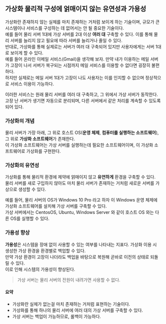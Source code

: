## 가상화 물리적 구성에 얽매이지 않는 유연성과 가용성
가상화란 존재하지 않는 실체를 마치 존재하는 거처럼 보이게 하는 기술이며, 규모가 큰 시스템이나 서비스를 구성하는 데 없어서는 안 될 중요한 기술이다.  
예를 들어 물리 서버 1대에 가상 서버를 2대 이상 **여러 대** 구축할 수 있다. 이를 통해 물리 서버를 늘리지 않고 필요에 따라 서버를 늘리거나 줄일 수 있다.  
반대로, 가상화를 통해 실제로는 서버가 여러 대 구축되어 있지만 사용자에게는 서버 1대로 보이게 할 수 있다.  
예를 들어 온라인 이메일 서비스(Gmail)을 생각해 보자. 만약 내가 이용하는 메일 서버가 고장이 나서 서버가 복구되는 시점까지 메일 서비스를 이용할 수 없다면 굉장히 불편하다.  
하지만 실제로는 메일 서버 1대가 고장이 나도 사용자는 이를 인지할 수 없으며 정상적으로 서비스 이용이 가능하다.  
  
이러한 서비스는 원래 물리 서버를 여러 대 구축하고, 그 위에서 가상 서버가 동작한다.  
고장 난 서버가 생기면 자동으로 분리되며, 다른 서버에서 같은 처리를 계속할 수 있도록 되어 있다.

### 가상화의 개념
물리 서버가 가장 아래, 그 위로 호스트 OS(**운영 체제**, **컴퓨터를 실행하는 소프트웨어**), 그 위로 **가상화 소프트웨어**가 존재한다.  
이 가상화 소프트웨어는 가상 서버를 실행하는데 필요한 소프트웨어이며, 이 가상화 소프트웨어로 가상화를 구현한다.  
  
### 가상화의 유연성
가상화를 통해 물리적 환경에 제약에 얽매이지 않고 **유연하게** 환경을 구축할 수 있다.  
물리 서버를 새로 구입하지 않아도 마치 물리 서버가 존재하는 거처럼 새로운 서버를 가상으로 생성할 수 있다.  

예를 들어, 물리 서버의 OS가 Windows 10 Pro 라고 하자 이 Windows 운영 체제에 가상화 소프트웨어를 설치해 가상 서버를 구축할 수 있다. <br>
가상 서버에서는 CentosOS, Ubuntu, Windows Server 와 같이 호스트 OS 와는 다른 OS를 실행할 수 있다.  
  
### 가용성 향상
**가용성**은 시스템을 장애 없이 사용할 수 있는 여부를 나타내는 지표다. 가상화 이용 시 생성한 가상 환경을 환경별로 백업할 수 있다.   
만약 가상 환경이 고장이 나더라도 백업을 바탕으로 복원해 곧바로 이전의 상태로 되돌릴 수 있다.  
이로 인해 시스템의 가용성이 향상된다.  
> 가상 서버는 물리 서버의 전원이 내려가면 사용할 수 없다.
  
#### 요약
- 가상화란 실체가 없는걸 마치 존재하는 거처럼 표현하는 기술이다.
- 가상화를 통해 하나의 물리 서버에 여러 대의 가상 서버를 구축할 수 있다. 
- 가상 서버는 백업이 가능하므로, 롤백이 가능하다.
